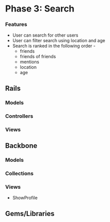 # Phase 3: Search

### Features
* User can search for other users
* User can filter search using location and age
* Search is ranked in the following order -
  * friends
  * friends of friends
  * mentions
  * location
  * age

## Rails
### Models

### Controllers

### Views

## Backbone
### Models

### Collections

### Views
* ShowProfile


## Gems/Libraries
